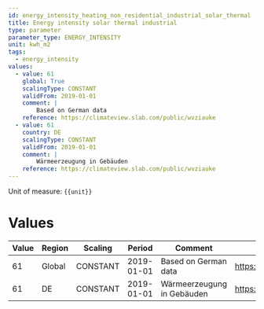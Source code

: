 ```yaml
---
id: energy_intensity_heating_non_residential_industrial_solar_thermal
title: Energy intensity solar thermal industrial
type: parameter
parameter_type: ENERGY_INTENSITY
unit: kwh_m2
tags:
  - energy_intensity
values:
  - value: 61
    global: True
    scalingType: CONSTANT
    validFrom: 2019-01-01
    comment: |
        Based on German data
    reference: https://climateview.slab.com/public/wvziauke
  - value: 61
    country: DE
    scalingType: CONSTANT
    validFrom: 2019-01-01
    comment: |
        Wärmeerzeugung in Gebäuden
    reference: https://climateview.slab.com/public/wvziauke
---
```



Unit of measure: `{{unit}}`


# Values


| Value | Region | Scaling | Period | Comment | Reference |
|-------|--------|---------|--------|---------|-----------|
| 61 | Global | CONSTANT | 2019-01-01 | Based on German data | https://climateview.slab.com/public/wvziauke |
| 61 | DE | CONSTANT | 2019-01-01 | Wärmeerzeugung in Gebäuden | https://climateview.slab.com/public/wvziauke |



